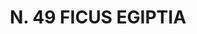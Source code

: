 ---
title: "N. 49 FICUS EGIPTIA"
plant-name: "N. 49"
plant-number: "049"
plant-xml: "/assets/xml/plant049.xml"
plant-img1: "/assets/img/plant049_verso.jpg"
plant-img2: "/assets/img/plant049.jpg"
plant-title: "N. 49 FICUS EGIPTIA"
plant-taxon-link: "http://www.worldfloraonline.org/taxon/wfo-0000690537"
plant-taxon-link: "[Ficus Sycomorus L.]"
layout: single-xml
---